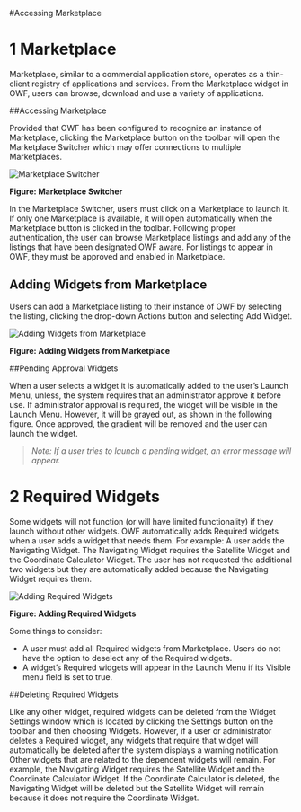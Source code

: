 #Accessing Marketplace
# 1 Marketplace
Marketplace, similar to a commercial application store, operates as a thin-client registry of applications and services. From the Marketplace widget in OWF, users can browse, download and use a variety of applications.

##Accessing Marketplace

Provided that OWF has been configured to recognize an instance of Marketplace, clicking the Marketplace button on the toolbar will open the Marketplace Switcher which may offer connections to multiple Marketplaces. 

![Marketplace Switcher](https://github.com/ozoneplatform/owf/wiki/OWFImages/OWF7/mp_switcher.png)

<b>Figure: Marketplace Switcher</b>

In the Marketplace Switcher, users must click on a Marketplace to launch it. If only one Marketplace is available, it will open automatically when the Marketplace button is clicked in the toolbar. Following proper authentication, the user can browse Marketplace listings and add any of the listings that have been designated OWF aware. For listings to appear in OWF, they must be approved and enabled in Marketplace.

## Adding Widgets from Marketplace

Users can add a Marketplace listing to their instance of OWF by selecting the listing, clicking the drop-down Actions button and selecting Add Widget. 

![Adding Widgets from Marketplace](https://github.com/ozoneplatform/owf/wiki/OWFImages/OWF7/adding_widgets_from_mp.png) 

<b>Figure: Adding Widgets from Marketplace</b>

##Pending Approval Widgets

When a user selects a widget it is automatically added to the user’s Launch Menu, unless, the system requires that an administrator approve it before use. If administrator approval is required, the widget will be visible in the Launch Menu. However, it will be grayed out, as shown in the following figure. Once approved, the gradient will be removed and the user can launch the widget. 

> _Note: If a user tries to launch a pending widget, an error message will appear._

# 2 Required Widgets
Some widgets will not function (or will have limited functionality) if they launch without other widgets. OWF automatically adds Required widgets when a user adds a widget that needs them. For example:  A user adds the Navigating Widget. The Navigating Widget requires the Satellite Widget and the Coordinate Calculator Widget. The user has not requested the additional two widgets but they are automatically added because the Navigating Widget requires them. 

![Adding Required Widgets](https://github.com/ozoneplatform/owf/wiki/OWFImages/OWF7/adding_required_widgets.png)

<b>Figure: Adding Required Widgets</b>

Some things to consider: 

* A user must add all Required widgets from Marketplace. Users do not have the option to deselect any of the Required widgets. 
* A widget’s Required widgets will appear in the Launch Menu if its Visible menu field is set to true. 

##Deleting Required Widgets

Like any other widget, required widgets can be deleted from the Widget Settings window which is located by clicking the Settings button on the toolbar and then choosing Widgets. However, if a user or administrator deletes a Required widget, any widgets that require that widget will automatically be deleted after the system displays a warning notification. Other widgets that are related to the dependent widgets will remain. For example, the Navigating Widget requires the Satellite Widget and the Coordinate Calculator Widget. If the Coordinate Calculator is deleted, the Navigating Widget will be deleted but the Satellite Widget will remain because it does not require the Coordinate Widget. 